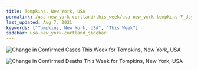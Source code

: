 ```yaml
---
title: Tompkins, New York, USA
permalink: /usa-new_york-cortland/this_week/usa-new_york-tompkins-7_days.html
last_updated: Aug 7, 2021
keywords: ["Tompkins, New York, USA", "This Week"]
sidebar: usa-new_york-cortland_sidebar
---
```


![Change in Confirmed Cases This Week for Tompkins, New York, USA](/covid_tracker/images/graphs/usa-new_york-tompkins-delta_confirmed-7_days_graph.png)

![Change in Confirmed Deaths This Week for Tompkins, New York, USA](/covid_tracker/images/graphs/usa-new_york-tompkins-delta_deaths-7_days_graph.png)
